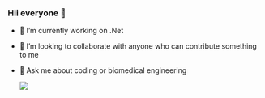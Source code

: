 ### Hii everyone 👋



- 🔭 I’m currently working on .Net

- 👯 I’m looking to collaborate with anyone who can contribute something to me

- 💬 Ask me about coding or biomedical engineering


  ![](https://komarev.com/ghpvc/?username=themervez&label=Visitors)
  
 <!--
- 🤔 I’m looking for help with ...
- 🌱 I’m currently learning .Net
- 📫 How to reach me: ...
- 😄 Pronouns: ...
- ⚡ Fun fact: ...
-->
